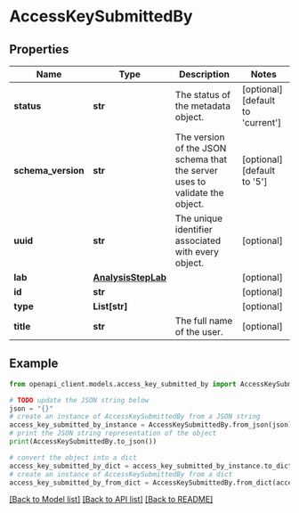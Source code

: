 # AccessKeySubmittedBy


## Properties

Name | Type | Description | Notes
------------ | ------------- | ------------- | -------------
**status** | **str** | The status of the metadata object. | [optional] [default to 'current']
**schema_version** | **str** | The version of the JSON schema that the server uses to validate the object. | [optional] [default to '5']
**uuid** | **str** | The unique identifier associated with every object. | [optional] 
**lab** | [**AnalysisStepLab**](AnalysisStepLab.md) |  | [optional] 
**id** | **str** |  | [optional] 
**type** | **List[str]** |  | [optional] 
**title** | **str** | The full name of the user. | [optional] 

## Example

```python
from openapi_client.models.access_key_submitted_by import AccessKeySubmittedBy

# TODO update the JSON string below
json = "{}"
# create an instance of AccessKeySubmittedBy from a JSON string
access_key_submitted_by_instance = AccessKeySubmittedBy.from_json(json)
# print the JSON string representation of the object
print(AccessKeySubmittedBy.to_json())

# convert the object into a dict
access_key_submitted_by_dict = access_key_submitted_by_instance.to_dict()
# create an instance of AccessKeySubmittedBy from a dict
access_key_submitted_by_from_dict = AccessKeySubmittedBy.from_dict(access_key_submitted_by_dict)
```
[[Back to Model list]](../README.md#documentation-for-models) [[Back to API list]](../README.md#documentation-for-api-endpoints) [[Back to README]](../README.md)


